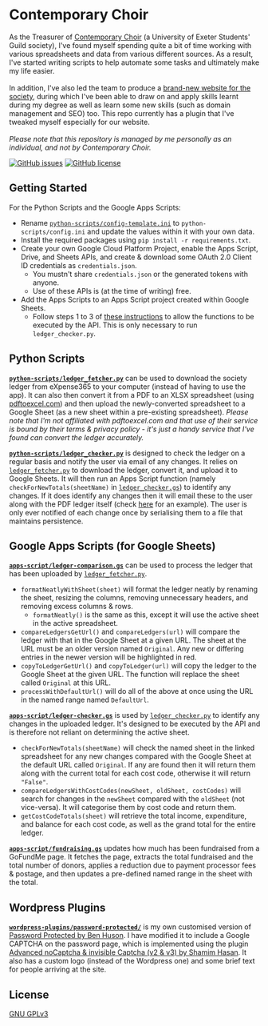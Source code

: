 # Contemporary Choir

As the Treasurer of [Contemporary Choir](https://exetercontemporarychoir.com/) (a University of Exeter Students' Guild society), I've found myself spending quite a bit of time working with various spreadsheets and data from various different sources. As a result, I've started writing scripts to help automate some tasks and ultimately make my life easier. 
<br><br>In addition, I've also led the team to produce a [brand-new website for the society](https://exetercontemporarychoir.com), during which I've been able to draw on and apply skills learnt during my degree as well as learn some new skills (such as domain management and SEO) too. This repo currently has a plugin that I've tweaked myself especially for our website.
<br><br>*Please note that this repository is managed by me personally as an individual, and not by Contemporary Choir.*

[![GitHub issues](https://img.shields.io/github/issues/cmenon12/contemporary-choir?style=flat)](https://github.com/cmenon12/contemporary-choir/issues)
[![GitHub license](https://img.shields.io/github/license/cmenon12/contemporary-choir?style=flat)](https://github.com/cmenon12/contemporary-choir/blob/master/LICENSE)


## Getting Started
For the Python Scripts and the Google Apps Scripts:
* Rename [`python-scripts/config-template.ini`](python-scripts/config-template.ini) to `python-scripts/config.ini` and update the values within it with your own data.
* Install the required packages using `pip install -r requirements.txt`.
* Create your own Google Cloud Platform Project, enable the Apps Script, Drive, and Sheets APIs, and create & download some OAuth 2.0 Client ID credentials as `credentials.json`. 
  * You mustn't share `credentials.json` or the generated tokens with anyone.
  * Use of these APIs is (at the time of writing) free.
* Add the Apps Scripts to an Apps Script project created within Google Sheets.
  * Follow steps 1 to 3 of [these instructions](https://developers.google.com/apps-script/api/how-tos/execute#general_procedure) to allow the functions to be executed by the API. This is only necessary to run `ledger_checker.py`.


## Python Scripts

**[`python-scripts/ledger_fetcher.py`](python-scripts/ledger_fetcher.py)** 
can be used  to download the society ledger from eXpense365 to your computer (instead of having to use the app). It can also then convert it from a PDF to an XLSX spreadsheet (using [pdftoexcel.com](https://www.pdftoexcel.com/)) and then upload the newly-converted spreadsheet to a Google Sheet (as a new sheet within a pre-existing spreadsheet). *Please note that I'm not affiliated with pdftoexcel.com and that use of their service is bound by their terms & privacy policy - it's just a handy service that I've found can convert the ledger accurately.*


**[`python-scripts/ledger_checker.py`](python-scripts/ledger_checker.py)** is designed to check the ledger on a regular basis and notify the user via email of any changes. It relies on [`ledger_fetcher.py`](python-scripts/ledger_fetcher.py) to download the ledger, convert it, and upload it to Google Sheets. It will then run an Apps Script function (namely `checkForNewTotals(sheetName)` in [`ledger_checker.gs`](apps-script/ledger_checker.gs)) to identify any changes. If it does identify any changes then it will email these to the user along with the PDF ledger itself (check [here](https://raw.githubusercontent.com/cmenon12/contemporary-choir/main/assets/Example%20email%20from%20ledger_checker.py.jpg) for an example). The user is only ever notified of each change once by serialising them to a file that maintains persistence.

## Google Apps Scripts (for Google Sheets)
**[`apps-script/ledger-comparison.gs`](google-apps-scripts/ledger-comparison.gs)** can be used to process the ledger that has been uploaded by [`ledger_fetcher.py`](python-scripts/ledger_fetcher.py). 
* `formatNeatlyWithSheet(sheet)` will format the ledger neatly by renaming the sheet, resizing the columns, removing unnecessary headers, and removing excess columns & rows.
  * `formatNeatly()` is the same as this, except it will use the active sheet in the active spreadsheet.
* `compareLedgersGetUrl()` and `compareLedgers(url)` will compare the ledger with that in the Google Sheet at a given URL. The sheet at the URL must be an older version named `Original`. Any new or differing entries in the newer version will be highlighted in red. 
* `copyToLedgerGetUrl()` and `copyToLedger(url)` will copy the ledger to the Google Sheet at the given URL. The function will replace the sheet called `Original` at this URL.
* `processWithDefaultUrl()` will do all of the above at once using the URL in the named range named `DefaultUrl`.

**[`apps-script/ledger-checker.gs`](google-apps-scripts/ledger-checker.gs)** is used by [`ledger_checker.py`](python-scripts/ledger_checker.py) to identify any changes in the uploaded ledger. It's designed to be executed by the API and is therefore not reliant on determining the active sheet.
* `checkForNewTotals(sheetName)` will check the named sheet in the linked spreadsheet for any new changes compared with the Google Sheet at the default URL called `Original`. If any are found then it will return them along with the current total for each cost code, otherwise it will return `"False"`.
* `compareLedgersWithCostCodes(newSheet, oldSheet, costCodes)` will search for changes in the `newSheet` compared with the `oldSheet` (not vice-versa). It will categorise them by cost code and return them.
* `getCostCodeTotals(sheet)` will retrieve the total income, expenditure, and balance for each cost code, as well as the grand total for the entire ledger.

**[`apps-script/fundraising.gs`](google-apps-scripts/fundraising.gs)** updates how much has been fundraised from a GoFundMe page. It fetches the page, extracts the total fundraised and the total number of donors, applies a reduction due to payment processor fees & postage, and then updates a pre-defined named range in the sheet with the total.

## Wordpress Plugins 
**[`wordpress-plugins/password-protected/`](wordpress-plugins/password-protected/)** is my own customised version of [Password Protected by Ben Huson](https://wordpress.org/plugins/password-protected/). I have modified it to include a Google CAPTCHA on the password page, which is implemented using the plugin [Advanced noCaptcha & invisible Captcha (v2 & v3) by Shamim Hasan](https://wordpress.org/plugins/advanced-nocaptcha-recaptcha/). It also has a custom logo (instead of the Wordpress one) and some brief text for people arriving at the site.

## License
[GNU GPLv3](https://choosealicense.com/licenses/gpl-3.0/)


